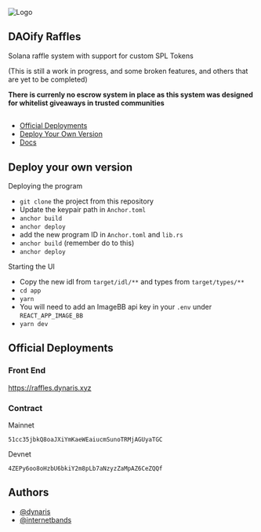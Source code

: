 
![Logo](https://i.ibb.co/8PmGQ5J/daoify-logo.png)


## DAOify Raffles

Solana raffle system with support for custom SPL Tokens

(This is still a work in progress, and some broken features, and others that are yet to be completed)

**There is currenly no escrow system in place as this system was designed for whitelist giveaways in trusted communities**

## 
 
 - [Official Deployments](https://github.com/dynaris/solana-raffles#official-deployments)
 - [Deploy Your Own Version](https://github.com/dynaris/solana-raffles#deploy-your-own-version)
 - [Docs](https://github.com/dynaris/solana-raffles)


## Deploy your own version


Deploying the program

- `git clone` the project from this repository
- Update the keypair path in `Anchor.toml`
- `anchor build`
- `anchor deploy`
- add the new program ID in `Anchor.toml` and `lib.rs`
- `anchor build` (remember do to this)
- `anchor deploy`

Starting the UI

- Copy the new idl from `target/idl/**` and types from `target/types/**`
- `cd app`
- `yarn` 
- You will need to add an ImageBB api key in your `.env` under `REACT_APP_IMAGE_BB`
- `yarn dev`


## Official Deployments

### Front End

https://raffles.dynaris.xyz

### Contract

Mainnet

```
51cc35jbkQ8oaJXiYmKaeWEaiucmSunoTRMjAGUyaTGC
```

Devnet

```
4ZEPy6oo8oHzbU6bkiY2m8pLb7aNzyzZaMpAZ6CeZQQf
```



## Authors

- [@dynaris](https://www.github.com/dynaris)
- [@internetbands](https://www.github.com/internetbandz)

